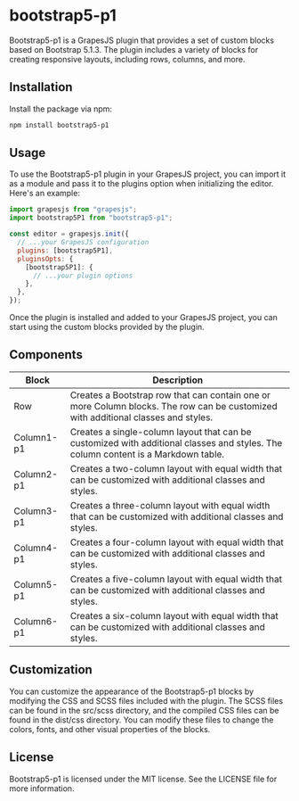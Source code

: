 # bootstrap5-p1

Bootstrap5-p1 is a GrapesJS plugin that provides a set of custom blocks based on Bootstrap 5.1.3. The plugin includes a variety of blocks for creating responsive layouts, including rows, columns, and more.

## Installation

Install the package via npm:

```bash
npm install bootstrap5-p1
```

## Usage

To use the Bootstrap5-p1 plugin in your GrapesJS project, you can import it as a module and pass it to the plugins option when initializing the editor. Here's an example:

```javascript
import grapesjs from "grapesjs";
import bootstrap5P1 from "bootstrap5-p1";

const editor = grapesjs.init({
  // ...your GrapesJS configuration
  plugins: [bootstrap5P1],
  pluginsOpts: {
    [bootstrap5P1]: {
      // ...your plugin options
    },
  },
});
```

Once the plugin is installed and added to your GrapesJS project, you can start using the custom blocks provided by the plugin.

## Components

| Block      | Description                                                                                                                       |
| ---------- | --------------------------------------------------------------------------------------------------------------------------------- |
| Row        | Creates a Bootstrap row that can contain one or more Column blocks. The row can be customized with additional classes and styles. |
| Column1-p1 | Creates a single-column layout that can be customized with additional classes and styles. The column content is a Markdown table. |
| Column2-p1 | Creates a two-column layout with equal width that can be customized with additional classes and styles.                           |
| Column3-p1 | Creates a three-column layout with equal width that can be customized with additional classes and styles.                         |
| Column4-p1 | Creates a four-column layout with equal width that can be customized with additional classes and styles.                          |
| Column5-p1 | Creates a five-column layout with equal width that can be customized with additional classes and styles.                          |
| Column6-p1 | Creates a six-column layout with equal width that can be customized with additional classes and styles.                           |

## Customization

You can customize the appearance of the Bootstrap5-p1 blocks by modifying the CSS and SCSS files included with the plugin. The SCSS files can be found in the src/scss directory, and the compiled CSS files can be found in the dist/css directory. You can modify these files to change the colors, fonts, and other visual properties of the blocks.

## License

Bootstrap5-p1 is licensed under the MIT license. See the LICENSE file for more information.
